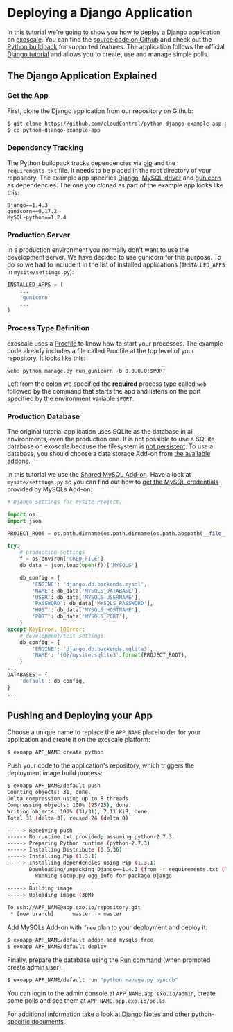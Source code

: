 # Deploying a Django Application

In this tutorial we're going to show you how to deploy a Django application on [exoscale]. You can find the [source code on Github][example-app] and check out the [Python buildpack][python buildpack] for supported features. The application follows the official [Django tutorial] and allows you to create, use and manage simple polls.

## The Django Application Explained

### Get the App

First, clone the Django application from our repository on Github:

~~~bash
$ git clone https://github.com/cloudControl/python-django-example-app.git
$ cd python-django-example-app
~~~

### Dependency Tracking

The Python buildpack tracks dependencies via [pip] and the `requirements.txt` file. It needs to be placed in the root directory of your repository. The example app specifies [Django][django], [MySQL driver][mysql-driver] and [gunicorn] as dependencies. The one you cloned as part of the example app looks like this:

~~~
Django==1.4.3
gunicorn==0.17.2
MySQL-python==1.2.4
~~~

### Production Server

In a production environment you normally don't want to use the development server. We have decided to use gunicorn for this purpose. To do so we had to include it in the list of installed applications (`INSTALLED_APPS` in `mysite/settings.py`):

~~~python
INSTALLED_APPS = (
    ...
    'gunicorn'
    ...
)
~~~

### Process Type Definition

exoscale uses a [Procfile] to know how to start your processes. The example code already includes a file called Procfile at the top level of your repository. It looks like this:

~~~
web: python manage.py run_gunicorn -b 0.0.0.0:$PORT
~~~

Left from the colon we specified the **required** process type called `web` followed by the command that starts the app and listens on the port specified by the environment variable `$PORT`.

### Production Database

The original tutorial application uses SQLite as the database in all environments, even the production one. It is not possible to use a SQLite database on exoscale because the filesystem is [not persistent][filesystem]. To use a database, you should choose a data storage Add-on from [the available addons][data-storage-addons].

In this tutorial we use the [Shared MySQL Add-on][mysqls]. Have a look at `mysite/settings.py` so you can find out how to [get the MySQL credentials][get-conf] provided by MySQLs Add-on:

~~~python
# Django Settings for mysite Project.

import os
import json

PROJECT_ROOT = os.path.dirname(os.path.dirname(os.path.abspath(__file__)))

try:
    # production settings
    f = os.environ['CRED_FILE']
    db_data = json.load(open(f))['MYSQLS']

    db_config = {
        'ENGINE': 'django.db.backends.mysql',
        'NAME': db_data['MYSQLS_DATABASE'],
        'USER': db_data['MYSQLS_USERNAME'],
        'PASSWORD': db_data['MYSQLS_PASSWORD'],
        'HOST': db_data['MYSQLS_HOSTNAME'],
        'PORT': db_data['MYSQLS_PORT'],
    }
except KeyError, IOError:
    # development/test settings:
    db_config = {
        'ENGINE': 'django.db.backends.sqlite3',
        'NAME': '{0}/mysite.sqlite3'.format(PROJECT_ROOT),
    }
...
DATABASES = {
    'default': db_config,
}
...
~~~

## Pushing and Deploying your App

Choose a unique name to replace the `APP_NAME` placeholder for your application and create it on the exoscale platform: 

~~~bash
$ exoapp APP_NAME create python
~~~

Push your code to the application's repository, which triggers the deployment image build process:

~~~bash
$ exoapp APP_NAME/default push
Counting objects: 31, done.
Delta compression using up to 8 threads.
Compressing objects: 100% (25/25), done.
Writing objects: 100% (31/31), 7.11 KiB, done.
Total 31 (delta 3), reused 24 (delta 0)

-----> Receiving push
-----> No runtime.txt provided; assuming python-2.7.3.
-----> Preparing Python runtime (python-2.7.3)
-----> Installing Distribute (0.6.36)
-----> Installing Pip (1.3.1)
-----> Installing dependencies using Pip (1.3.1)
       Downloading/unpacking Django==1.4.3 (from -r requirements.txt (line 1))
         Running setup.py egg_info for package Django
       ...
-----> Building image
-----> Uploading image (30M)

To ssh://APP_NAME@app.exo.io/repository.git
 * [new branch]      master -> master
~~~

Add MySQLs Add-on with `free` plan to your deployment and deploy it:
~~~bash
$ exoapp APP_NAME/default addon.add mysqls.free
$ exoapp APP_NAME/default deploy
~~~

Finally, prepare the database using the [Run command][ssh-session] (when prompted create admin user):

~~~bash
$ exoapp APP_NAME/default run "python manage.py syncdb"
~~~

You can login to the admin console at `APP_NAME.app.exo.io/admin`, create some polls and see them at `APP_NAME.app.exo.io/polls`.

For additional information take a look at [Django Notes][django-notes] and other [python-specific documents][python-guides].

[django]: https://www.djangoproject.com/
[exoscale]: http://www.exoscale.ch
[exoscale-doc-user]: https://community.exoscale.ch/apps/documentation/#user-accounts
[exoscale-doc-cmdline]: https://community.exoscale.ch/apps/documentation/#command-line-client-web-console-and-api
[Procfile]: https://community.exoscale.ch/apps/documentation/#buildpacks-and-the-procfile
[git]: https://help.github.com/articles/set-up-git
[filesystem]: https://community.exoscale.ch/apps/documentation/#non-persistent-filesystem
[data-storage-addons]: https://community.exoscale.ch/apps/addons/
[mysqls]: https://community.exoscale.ch/tutorial/mysqls-add-on/
[example-app]: https://github.com/cloudControl/python-django-example-app
[django-notes]: https://community.exoscale.ch/tutorial/python-app-django-notes
[get-conf]: https://community.exoscale.ch/tutorial/python-app-add-on-credentials
[Django tutorial]: https://docs.djangoproject.com/en/1.4/intro/tutorial01/
[python-guides]: https://community.exoscale.ch/tutorials/tagged/python
[python buildpack]: https://github.com/cloudControl/buildpack-python
[pip]: http://www.pip-installer.org/
[gunicorn]: http://gunicorn.org/
[worker]: https://community.exoscale.ch/apps/documentation/#scheduled-jobs-and-background-workers
[db-commit]: https://github.com/cloudControl/python-django-example-app/commit/983f45e46ce0707476cec167ea062e19adcb53c9
[ssh-session]: https://community.exoscale.ch/apps/documentation/#secure-shell-ssh
[mysql-driver]: https://pypi.python.org/pypi/MySQL-python/1.2.4

